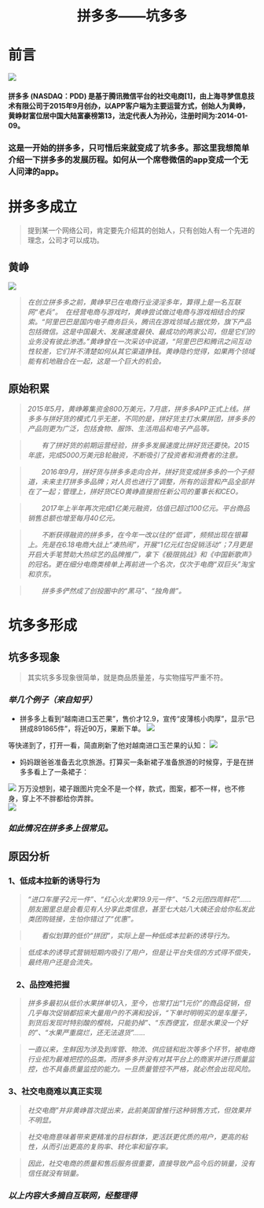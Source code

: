 # <center> 拼多多——坑多多</center> 

# 前言
![](https://upload.wikimedia.org/wikipedia/zh/d/d1/Pinduoduo_logo_v3.png)  

#### 拼多多 (NASDAQ：PDD) 是基于腾讯微信平台的社交电商[1]，由上海寻梦信息技术有限公司于2015年9月创办，以APP客户端为主要运营方式，创始人为黄峥，黄峥财富位居中国大陆富豪榜第13，法定代表人为孙沁，注册时间为:2014-01-09。

### 这是一开始的拼多多，只可惜后来就变成了坑多多。那这里我想简单介绍一下拼多多的发展历程。如何从一个席卷微信的app变成一个无人问津的app。 


# 拼多多成立  

>提到某一个网络公司，肯定要先介绍其的创始人，只有创始人有一个先进的理念，公司才可以成功。

## 黄峥   
![](http://p2.ifengimg.com/a/2018_26/68fe4acca5526db_size21_w593_h373.jpg)   

> *在创立拼多多之前，黄峥早已在电商行业浸淫多年，算得上是一名互联网“老兵”。　在经营电商与游戏时，黄峥尝试做过电商与游戏相结合的探索。“阿里巴巴是国内电子商务巨头，腾讯在游戏领域占据优势，旗下产品包括微信。这是中国最大、发展速度最快、最成功的两家公司，但是它们的业务没有彼此渗透。”黄峥曾在一次采访中说道，“阿里巴巴和腾讯之间互动性较差，它们并不清楚如何从其它渠道挣钱。黄峥隐约觉得，如果两个领域能有机地融合在一起，这是一个巨大的机会。*  

## 原始积累  

>*2015年5月，黄峥筹集资金800万美元，7月底，拼多多APP正式上线。拼多多与拼好货的模式几乎无差，不同的是，拼好货主打水果拼团，拼多多的产品则更为广泛，包括食物、服饰、生活用品和电子产品等。*

>　　*有了拼好货的前期运营经验，拼多多发展速度比拼好货还要快。2015年底，完成5000万美元B轮融资，不断吸引了投资者和消费者的注意。*

>　　*2016年9月，拼好货与拼多多走向合并，拼好货变成拼多多的一个子频道，未来主打拼多多品牌；对人员也进行了调整，所有的运营和产品全部并在了一起；管理上，拼好货CEO黄峥直接担任新公司的董事长和CEO。*

>　　*2017年上半年再次完成1亿美元融资，估值已超过100亿元。平台商品销售总额也增至每月40亿元。*

>　　*不断获得融资的拼多多，在今年一改以往的“低调”，频频出现在银幕上。先是在6.18电商大战上“凑热闹”，开展“1亿元红包促销活动”；7月更是开启大手笔赞助大热综艺的品牌推广，拿下《极限挑战》和《中国新歌声》的冠名。更在细分电商类榜单上再前进一个名次，仅次于电商“双巨头”淘宝和京东。*

>　　*拼多多俨然成了创投圈中的“黑马”、“独角兽”。*　  



# 坑多多形成 

## 坑多多现象

> 其实坑多多现象很简单，就是商品质量差，与实物描写严重不符。

### *举几个例子（来自知乎）*

* 拼多多上看到“越南进口玉芒果”，售价才12.9，宣传“皮薄核小肉厚”，显示“已拼成891865件”，将近90万，果断下单。
![](https://pic2.zhimg.com/80/v2-cdbc5cf38bb46cd2288cf4891bf88d31_hd.jpg)  

等快递到了，打开一看，简直刷新了他对越南进口玉芒果的认知：
![](https://pic1.zhimg.com/80/v2-6f7257ab218a1950aa314cbdc3e511a4_hd.jpg)  

* 妈妈跟爸爸准备去北京旅游。打算买一条新裙子准备旅游的时候穿，于是在拼多多看上了一条裙子：  

![](https://pic4.zhimg.com/80/v2-7ae7cb833e1dd8135bc73b9c05329ae3_hd.jpg)
万万没想到，裙子跟图片完全不是一个样，款式，图案，都不一样，也不修身，穿上不不胖都给你弄胖。  
![](https://pic4.zhimg.com/80/v2-917d8c1597ac5bf4ad426aa8db9f8237_hd.jpg)  

### *如此情况在拼多多上很常见。*  

## 原因分析 

### 1、低成本拉新的诱导行为 

> *“进口车厘子2元一件”、“红心火龙果19.9元一件”、“5.2元团四周鲜花”……朋友圈里总是会看见有人分享此类信息，甚至七大姑八大姨还会给你私发此类团购链接，生怕你错过了“优惠”。*

>　　*看似划算的低价“拼团”，实际上是一种低成本拉新的诱导行为。*

>*低成本的诱导式营销短期内吸引了用户，但是让平台失信的方式得不偿失，最终用户还是会流失。*  

### 　2、品控难把握
> *拼多多最初从低价水果拼单切入，至今，也常打出“1元价”的商品促销，但几乎每次促销都招来大量用户的不满和投诉，“下单时明明买的是车厘子，到货后发现时特别酸的樱桃，只能扔掉”、“东西便宜，但是水果没一个好的”、“水果严重腐烂，还无法退货”……*

> *一直以来，生鲜因为涉及到库管、物流、供应链和批次等多个环节，被电商行业视为最难把控的品类。而拼多多并没有对其平台上的商家并进行质量监控，也不具备质量监控的能力。一旦质量管控不严格，就必然会出现风险。*
### 3、社交电商难以真正实现

>*社交电商”并非黄峥首次提出来，此前美国曾推行这种销售方式，但效果并不明显。*　

>*社交电商意味着带来更精准的目标群体，更活跃更优质的用户，更高的粘性，从而引出更高的复购率、转化率和留存率。*

> *因此，社交电商的质量和售后服务很重要，直接导致产品今后的销量，没有信任就没有销量。*

### *以上内容大多摘自互联网，经整理得*

   

　　